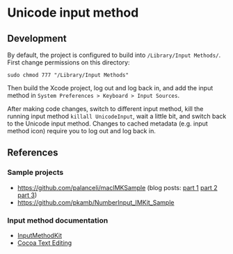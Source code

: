 # Unicode input method

## Development

By default, the project is configured to build into `/Library/Input Methods/`.
First change permissions on this directory:

```
sudo chmod 777 "/Library/Input Methods"
```

Then build the Xcode project, log out and log back in, and add the input method
in `System Preferences > Keyboard > Input Sources`.

After making code changes, switch to different input method, kill the running
input method `killall UnicodeInput`, wait a little bit, and switch back to the
Unicode input method. Changes to cached metadata (e.g. input method icon)
require you to log out and log back in.

## References

### Sample projects

* https://github.com/palanceli/macIMKSample (blog posts: 
  [part 1](http://palanceli.com/2017/03/05/2017/0305macOSIMKSample1/)
  [part 2](http://palanceli.com/2017/03/23/2017/0323macOSIMKSample2/)
  [part 3](http://palanceli.com/2017/03/27/2017/0327macOSIMKSample3/))
* https://github.com/pkamb/NumberInput_IMKit_Sample

### Input method documentation

* [InputMethodKit](https://developer.apple.com/documentation/inputmethodkit?language=objc)
* [Cocoa Text Editing](https://developer.apple.com/library/archive/documentation/TextFonts/Conceptual/CocoaTextArchitecture/TextEditing/TextEditing.html)
